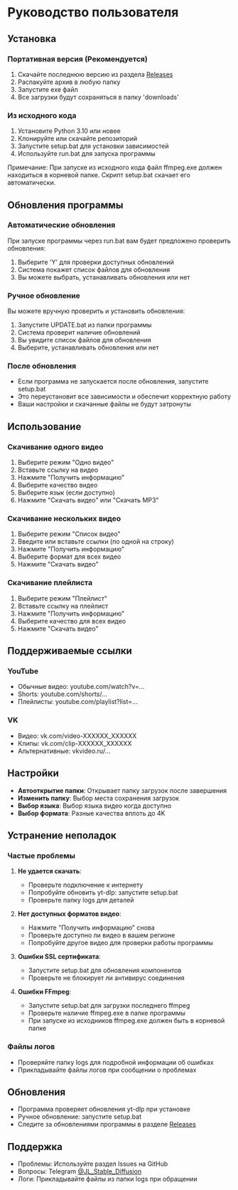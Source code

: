 # Руководство пользователя

## Установка

### Портативная версия (Рекомендуется)
1. Скачайте последнюю версию из раздела [Releases](ссылка_на_releases)
2. Распакуйте архив в любую папку
3. Запустите exe файл
4. Все загрузки будут сохраняться в папку 'downloads'

### Из исходного кода
1. Установите Python 3.10 или новее
2. Клонируйте или скачайте репозиторий
3. Запустите setup.bat для установки зависимостей
4. Используйте run.bat для запуска программы

Примечание: При запуске из исходного кода файл ffmpeg.exe должен находиться в корневой папке. Скрипт setup.bat скачает его автоматически.

## Обновления программы

### Автоматические обновления
При запуске программы через run.bat вам будет предложено проверить обновления:
1. Выберите 'Y' для проверки доступных обновлений
2. Система покажет список файлов для обновления
3. Вы можете выбрать, устанавливать обновления или нет

### Ручное обновление
Вы можете вручную проверить и установить обновления:
1. Запустите UPDATE.bat из папки программы
2. Система проверит наличие обновлений
3. Вы увидите список файлов для обновления
4. Выберите, устанавливать обновления или нет

### После обновления
- Если программа не запускается после обновления, запустите setup.bat
- Это переустановит все зависимости и обеспечит корректную работу
- Ваши настройки и скачанные файлы не будут затронуты

## Использование

### Скачивание одного видео
1. Выберите режим "Одно видео"
2. Вставьте ссылку на видео
3. Нажмите "Получить информацию"
4. Выберите качество видео
5. Выберите язык (если доступно)
6. Нажмите "Скачать видео" или "Скачать MP3"

### Скачивание нескольких видео
1. Выберите режим "Список видео"
2. Введите или вставьте ссылки (по одной на строку)
3. Нажмите "Получить информацию"
4. Выберите формат для всех видео
5. Нажмите "Скачать видео"

### Скачивание плейлиста
1. Выберите режим "Плейлист"
2. Вставьте ссылку на плейлист
3. Нажмите "Получить информацию"
4. Выберите качество для всех видео
5. Нажмите "Скачать видео"

## Поддерживаемые ссылки

### YouTube
- Обычные видео: youtube.com/watch?v=...
- Shorts: youtube.com/shorts/...
- Плейлисты: youtube.com/playlist?list=...

### VK
- Видео: vk.com/video-XXXXXX_XXXXXX
- Клипы: vk.com/clip-XXXXXX_XXXXXX
- Альтернативные: vkvideo.ru/...

## Настройки

- **Автооткрытие папки**: Открывает папку загрузок после завершения
- **Изменить папку**: Выбор места сохранения загрузок
- **Выбор языка**: Выбор языка видео когда доступно
- **Выбор формата**: Разные качества вплоть до 4K

## Устранение неполадок

### Частые проблемы
1. **Не удается скачать**:
   - Проверьте подключение к интернету
   - Попробуйте обновить yt-dlp: запустите setup.bat
   - Проверьте папку logs для деталей

2. **Нет доступных форматов видео**:
   - Нажмите "Получить информацию" снова
   - Проверьте доступно ли видео в вашем регионе
   - Попробуйте другое видео для проверки работы программы

3. **Ошибки SSL сертификата**:
   - Запустите setup.bat для обновления компонентов
   - Проверьте не блокирует ли антивирус соединения

4. **Ошибки FFmpeg**:
   - Запустите setup.bat для загрузки последнего ffmpeg
   - Проверьте наличие ffmpeg.exe в папке программы
   - При запуске из исходников ffmpeg.exe должен быть в корневой папке

### Файлы логов
- Проверяйте папку logs для подробной информации об ошибках
- Прикладывайте файлы логов при сообщении о проблемах

## Обновления

- Программа проверяет обновления yt-dlp при установке
- Ручное обновление: запустите setup.bat
- Следите за обновлениями программы в разделе [Releases](ссылка_на_releases)

## Поддержка

- Проблемы: Используйте раздел Issues на GitHub
- Вопросы: Telegram [@JL_Stable_Diffusion](https://t.me/JL_Stable_Diffusion)
- Логи: Прикладывайте файлы из папки logs при обращении